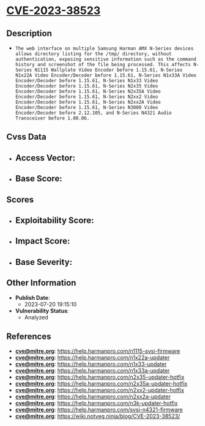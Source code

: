 
# [CVE-2023-38523](https://cve.mitre.org/cgi-bin/cvename.cgi?name=CVE-2023-38523)

## Description

- `The web interface on multiple Samsung Harman AMX N-Series devices allows directory listing for the /tmp/ directory, without authentication, exposing sensitive information such as the command history and screenshot of the file being processed. This affects N-Series N1115 Wallplate Video Encoder before 1.15.61, N-Series N1x22A Video Encoder/Decoder before 1.15.61, N-Series N1x33A Video Encoder/Decoder before 1.15.61, N-Series N1x33 Video Encoder/Decoder before 1.15.61, N-Series N2x35 Video Encoder/Decoder before 1.15.61, N-Series N2x35A Video Encoder/Decoder before 1.15.61, N-Series N2xx2 Video Encoder/Decoder before 1.15.61, N-Series N2xx2A Video Encoder/Decoder before 1.15.61, N-Series N3000 Video Encoder/Decoder before 2.12.105, and N-Series N4321 Audio Transceiver before 1.00.06.`

## Cvss Data

- **Access Vector**:
  - 
- **Base Score**:
  - 

## Scores

- **Exploitability Score**:
  - 
- **Impact Score**:
  - 
- **Base Severity**:
  - 

## Other Information

- **Publish Date**:
  - 2023-07-20 19:15:10
- **Vulnerability Status**:
  - Analyzed

## References

- **cve@mitre.org**: https://help.harmanpro.com/n1115-svsi-firmware
- **cve@mitre.org**: https://help.harmanpro.com/n1x22a-updater
- **cve@mitre.org**: https://help.harmanpro.com/n1x33-updater
- **cve@mitre.org**: https://help.harmanpro.com/n1x33a-updater
- **cve@mitre.org**: https://help.harmanpro.com/n2x35-updater-hotfix
- **cve@mitre.org**: https://help.harmanpro.com/n2x35a-updater-hotfix
- **cve@mitre.org**: https://help.harmanpro.com/n2xx2-updater-hotfix
- **cve@mitre.org**: https://help.harmanpro.com/n2xx2a-updater
- **cve@mitre.org**: https://help.harmanpro.com/n3k-updater-hotfix
- **cve@mitre.org**: https://help.harmanpro.com/svsi-n4321-firmware
- **cve@mitre.org**: https://wiki.notveg.ninja/blog/CVE-2023-38523/
